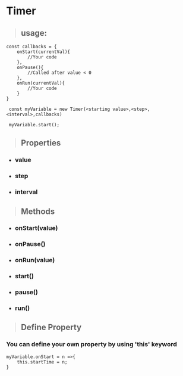 # Timer

>## usage:

```
const callbacks = {
    onStart(currentVal){
        //Your code
    },
    onPause(){
        //Called after value < 0
    },
    onRun(currentVal){
        //Your code
    }
}

 const myVariable = new Timer(<starting value>,<step>,<interval>,callbacks)

 myVariable.start();
```
>## Properties

* ### value 
* ### step
* ### interval

>## Methods

* ### onStart(value) 
* ### onPause()
* ### onRun(value)
* ### start() 
* ### pause()
* ### run()

>## Define Property
### You can define your own property by using 'this' keyword

    myVariable.onStart = n =>{
        this.startTime = n;
    }

